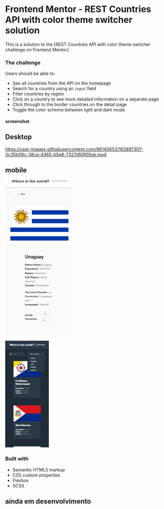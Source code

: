 # Frontend Mentor - REST Countries API with color theme switcher solution

This is a solution to the [REST Countries API with color theme switcher challenge on Frontend Mentor]

### The challenge

Users should be able to:

- See all countries from the API on the homepage
- Search for a country using an `input` field
- Filter countries by region
- Click on a country to see more detailed information on a separate page
- Click through to the border countries on the detail page
- Toggle the color scheme between light and dark mode

#### screenshot

## Desktop

https://user-images.githubusercontent.com/96140653/163897307-3c35b09c-38ca-4465-b5e8-7327d50f05ee.mp4


## mobile 
![screenshot](./src/screenshot/country-mobile.png)

![screenshot](./src/screenshot/rest-countries-mobile.png)

### Built with

- Semantic HTML5 markup
- CSS custom properties
- Flexbox
- SCSS

## ainda em desenvolvimento
